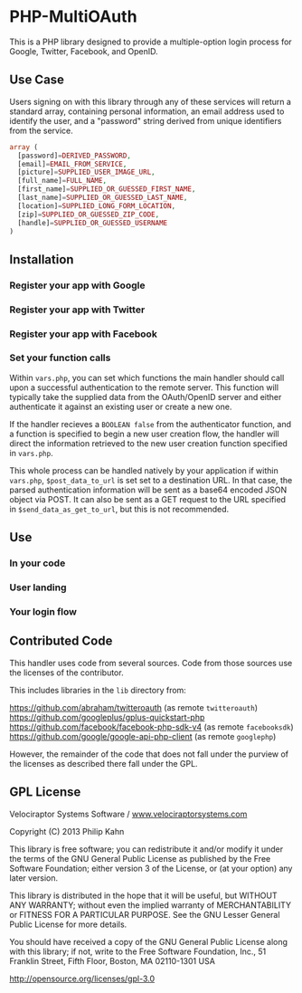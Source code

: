 # PHP-MultiOAuth

This is a PHP library designed to provide a multiple-option login
process for Google, Twitter, Facebook, and OpenID.

## Use Case

Users signing on with this library through any of these services will return a standard array, containing personal information, an email address used to identify the user, and a "password" string derived from unique identifiers from the service.

````php
array (
  [password]=DERIVED_PASSWORD,
  [email]=EMAIL_FROM_SERVICE,
  [picture]=SUPPLIED_USER_IMAGE_URL,
  [full_name]=FULL_NAME,
  [first_name]=SUPPLIED_OR_GUESSED_FIRST_NAME,
  [last_name]=SUPPLIED_OR_GUESSED_LAST_NAME,
  [location]=SUPPLIED_LONG_FORM_LOCATION,
  [zip]=SUPPLIED_OR_GUESSED_ZIP_CODE,
  [handle]=SUPPLIED_OR_GUESSED_USERNAME
)
````

## Installation

### Register your app with Google
### Register your app with Twitter
### Register your app with Facebook
### Set your function calls
Within `vars.php`, you can set which functions the main handler should call upon a successful authentication to the remote server. This function will typically take the supplied data from the OAuth/OpenID server and either authenticate it against an existing user or create a new one.

If the handler recieves a `BOOLEAN false` from the authenticator function, and a function is specified to begin a new user creation flow, the handler will direct the information retrieved to the new user creation function specified in `vars.php`.

This whole process can be handled natively by your application if within `vars.php`, `$post_data_to_url` is set set to a destination URL. In that case, the parsed authentication information will be sent as a base64 encoded JSON object via POST. It can also be sent as a GET request to the URL specified in `$send_data_as_get_to_url`, but this is not recommended.

## Use

### In your code
### User landing
### Your login flow

## Contributed Code

This handler uses code from several sources. Code from those sources
use the licenses of the contributor.

This includes libraries in the `lib` directory from:

https://github.com/abraham/twitteroauth (as remote `twitteroauth`)  
https://github.com/googleplus/gplus-quickstart-php  
https://github.com/facebook/facebook-php-sdk-v4 (as remote `facebooksdk`)  
https://github.com/google/google-api-php-client (as remote `googlephp`)  

However, the remainder of the code that does not fall under the
purview of the licenses as described there fall under the GPL.


## GPL License

Velociraptor Systems Software / www.velociraptorsystems.com

Copyright (C) 2013 Philip Kahn

This library is free software; you can redistribute it and/or
modify it under the terms of the GNU General Public
License as published by the Free Software Foundation; either
version 3 of the License, or (at your option) any later version.

This library is distributed in the hope that it will be useful,
but WITHOUT ANY WARRANTY; without even the implied warranty of
MERCHANTABILITY or FITNESS FOR A PARTICULAR PURPOSE.  See the GNU
Lesser General Public License for more details.

You should have received a copy of the GNU General Public
License along with this library; if not, write to the Free Software
Foundation, Inc., 51 Franklin Street, Fifth Floor, Boston, MA
02110-1301  USA

http://opensource.org/licenses/gpl-3.0
